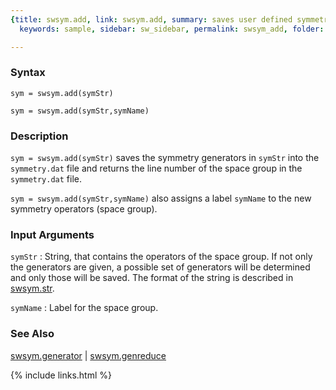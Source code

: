 ```yaml
---
{title: swsym.add, link: swsym.add, summary: saves user defined symmetry operators,
  keywords: sample, sidebar: sw_sidebar, permalink: swsym_add, folder: swsym, mathjax: 'true'}

---
```

  
### Syntax
  
`sym = swsym.add(symStr)`
 
`sym = swsym.add(symStr,symName)`
  
### Description
  
`sym = swsym.add(symStr)` saves the symmetry generators in `symStr` into
the `symmetry.dat` file and returns the line number of the space group in
the `symmetry.dat` file.
   
`sym = swsym.add(symStr,symName)` also assigns a label `symName` to the
new symmetry operators (space group).
 
### Input Arguments
  
`symStr`
: String, that contains the operators of the space group. If
  not only the generators are given, a possible set of
  generators will be determined and only those will be saved. The format
  of the string is described in [swsym.str](swsym_str).
  
`symName`
: Label for the space group.
  
### See Also
  
[swsym.generator](swsym_generator) \| [swsym.genreduce](swsym_genreduce)
 

{% include links.html %}
